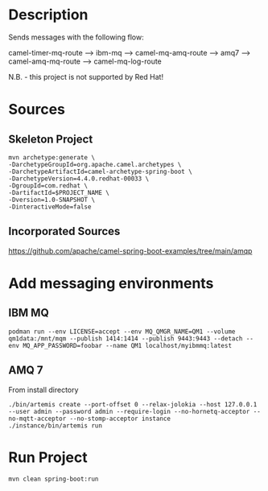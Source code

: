 # Description

Sends messages with the following flow:

camel-timer-mq-route --> ibm-mq --> camel-mq-amq-route --> amq7 --> camel-amq-mq-route --> camel-mq-log-route

N.B. - this project is not supported by Red Hat!

# Sources

## Skeleton Project
```
mvn archetype:generate \
-DarchetypeGroupId=org.apache.camel.archetypes \
-DarchetypeArtifactId=camel-archetype-spring-boot \
-DarchetypeVersion=4.4.0.redhat-00033 \
-DgroupId=com.redhat \
-DartifactId=$PROJECT_NAME \
-Dversion=1.0-SNAPSHOT \
-DinteractiveMode=false
```

## Incorporated Sources

https://github.com/apache/camel-spring-boot-examples/tree/main/amqp

# Add messaging environments

## IBM MQ

```
podman run --env LICENSE=accept --env MQ_QMGR_NAME=QM1 --volume qm1data:/mnt/mqm --publish 1414:1414 --publish 9443:9443 --detach --env MQ_APP_PASSWORD=foobar --name QM1 localhost/myibmmq:latest
```

## AMQ 7

From install directory
```
./bin/artemis create --port-offset 0 --relax-jolokia --host 127.0.0.1  --user admin --password admin --require-login --no-hornetq-acceptor --no-mqtt-acceptor --no-stomp-acceptor instance
./instance/bin/artemis run
```

# Run Project

```
mvn clean spring-boot:run
```
